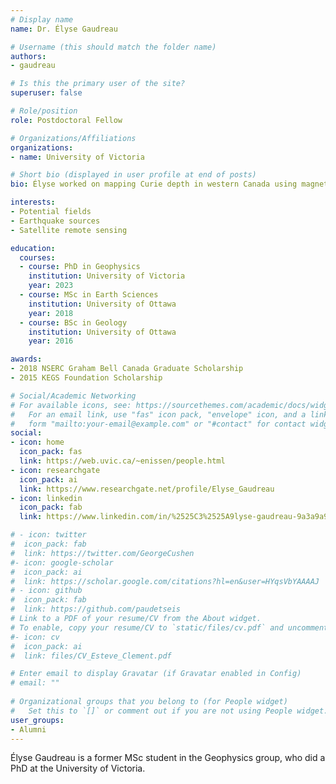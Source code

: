 ```yaml
---
# Display name
name: Dr. Élyse Gaudreau

# Username (this should match the folder name)
authors:
- gaudreau

# Is this the primary user of the site?
superuser: false

# Role/position
role: Postdoctoral Fellow

# Organizations/Affiliations
organizations:
- name: University of Victoria

# Short bio (displayed in user profile at end of posts)
bio: Élyse worked on mapping Curie depth in western Canada using magnetic anomaly data. She now studies earthquakes and faulting using remote sensing data.

interests:
- Potential fields
- Earthquake sources
- Satellite remote sensing

education:
  courses:
  - course: PhD in Geophysics
    institution: University of Victoria
    year: 2023
  - course: MSc in Earth Sciences
    institution: University of Ottawa
    year: 2018
  - course: BSc in Geology
    institution: University of Ottawa
    year: 2016

awards:
- 2018 NSERC Graham Bell Canada Graduate Scholarship
- 2015 KEGS Foundation Scholarship

# Social/Academic Networking
# For available icons, see: https://sourcethemes.com/academic/docs/widgets/#icons
#   For an email link, use "fas" icon pack, "envelope" icon, and a link in the
#   form "mailto:your-email@example.com" or "#contact" for contact widget.
social:
- icon: home
  icon_pack: fas
  link: https://web.uvic.ca/~enissen/people.html
- icon: researchgate
  icon_pack: ai
  link: https://www.researchgate.net/profile/Elyse_Gaudreau
- icon: linkedin
  icon_pack: fab
  link: https://www.linkedin.com/in/%2525C3%2525A9lyse-gaudreau-9a3a9a90/?originalSubdomain=ca

# - icon: twitter
#  icon_pack: fab
#  link: https://twitter.com/GeorgeCushen
#- icon: google-scholar
#  icon_pack: ai
#  link: https://scholar.google.com/citations?hl=en&user=HYqsVbYAAAAJ
# - icon: github
#  icon_pack: fab
#  link: https://github.com/paudetseis
# Link to a PDF of your resume/CV from the About widget.
# To enable, copy your resume/CV to `static/files/cv.pdf` and uncomment the lines below.  
#- icon: cv
#  icon_pack: ai
#  link: files/CV_Esteve_Clement.pdf

# Enter email to display Gravatar (if Gravatar enabled in Config)
# email: ""
  
# Organizational groups that you belong to (for People widget)
#   Set this to `[]` or comment out if you are not using People widget.  
user_groups:
- Alumni
---
```


Élyse Gaudreau is a former MSc student in the Geophysics group, who did a PhD at the University of Victoria.

